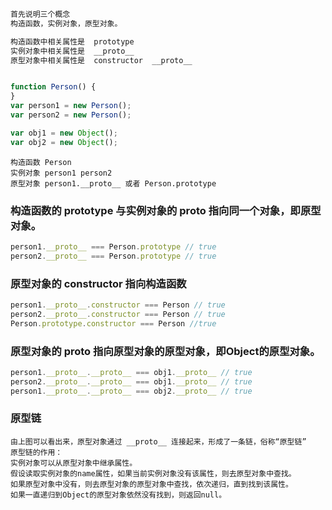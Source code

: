 ```js
首先说明三个概念
构造函数，实例对象，原型对象。

构造函数中相关属性是  prototype
实例对象中相关属性是  __proto__
原型对象中相关属性是  constructor  __proto__


function Person() {
}
var person1 = new Person();
var person2 = new Person();

var obj1 = new Object();
var obj2 = new Object();
```

```
构造函数 Person
实例对象 person1 person2
原型对象 person1.__proto__ 或者 Person.prototype
```

### 构造函数的 prototype 与实例对象的 __proto__ 指向同一个对象，即原型对象。

```js
person1.__proto__ === Person.prototype // true
person2.__proto__ === Person.prototype // true
```

### 原型对象的 constructor 指向构造函数

 ```js
person1.__proto__.constructor === Person // true
person2.__proto__.constructor === Person // true
Person.prototype.constructor === Person //true
 ```

### 原型对象的 __proto__ 指向原型对象的原型对象，即Object的原型对象。

```js
person1.__proto__.__proto__ === obj1.__proto__ // true
person2.__proto__.__proto__ === obj1.__proto__ // true
person1.__proto__.__proto__ === obj2.__proto__ // true
```
### 原型链
```
由上图可以看出来，原型对象通过 __proto__ 连接起来，形成了一条链，俗称“原型链”
原型链的作用：
实例对象可以从原型对象中继承属性。
假设读取实例对象的name属性，如果当前实例对象没有该属性，则去原型对象中查找。
如果原型对象中没有，则去原型对象的原型对象中查找，依次递归，直到找到该属性。
如果一直递归到Object的原型对象依然没有找到，则返回null。
```

